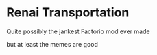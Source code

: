 # Renai Transportation

Quite possibly the jankest Factorio mod ever made

but at least the memes are good

